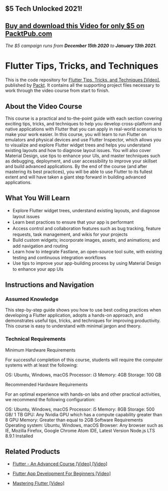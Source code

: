 ## $5 Tech Unlocked 2021!
[Buy and download this Video for only $5 on PacktPub.com](https://www.packtpub.com/product/flutter-tips-tricks-and-techniques-video/9781838642259)
-----
*The $5 campaign         runs from __December 15th 2020__ to __January 13th 2021.__*

# Flutter Tips, Tricks, and Techniques
This is the code repository for [Flutter Tips, Tricks, and Techniques [Video]](https://github.com/PacktPublishing/Flutter-Tips-Tricks-and-Techniques), published by [Packt](https://www.packtpub.com/?utm_source=github). It contains all the supporting project files necessary to work through the video course from start to finish.
## About the Video Course
This course is a practical and to-the-point guide with each section covering exciting tips, tricks, and techniques to help you develop cross-platform and native applications with Flutter that you can apply in real-world scenarios to make your work easier.
In this course, you will learn to run Flutter on emulators and physical devices and use Flutter Inspector, which allows you to visualize and explore Flutter widget trees and helps you understand existing layouts and how to diagnose layout issues. You will also cover Material Design, use tips to enhance your UIs, and master techniques such as debugging, deployment, and user accessibility to improve your skillset and build advanced applications.
By the end of the course (and after mastering its best practices), you will be able to use Flutter to its fullest extent and will have taken a giant step forward in building advanced applications.

<H2>What You Will Learn</H2>
<DIV class=book-info-will-learn-text>
<UL>
<LI><SPAN style="LINE-HEIGHT: 20px; BACKGROUND-COLOR: transparent">Explore Flutter widget trees, understand existing layouts, and diagnose layout issues</SPAN> 
<LI><SPAN style="LINE-HEIGHT: 20px; BACKGROUND-COLOR: transparent">Learn best practices to ensure that your app is performant</SPAN> 
<LI><SPAN style="LINE-HEIGHT: 20px; BACKGROUND-COLOR: transparent">Access control and collaboration features such as bug tracking, feature requests, task management, and wikis for your projects</SPAN> 
<LI><SPAN style="LINE-HEIGHT: 20px; BACKGROUND-COLOR: transparent">Build custom widgets; incorporate images, assets, and animations; and add navigation and routing</SPAN> 
<LI><SPAN style="LINE-HEIGHT: 20px; BACKGROUND-COLOR: transparent">Learn how to integrate Fastlane, an open-source tool suite, with existing testing and continuous integration workflows</SPAN> 
<LI><SPAN style="LINE-HEIGHT: 20px; BACKGROUND-COLOR: transparent">Use tips to improve your app-building process by using Material Design to enhance your app UIs</SPAN> </LI></UL></DIV>

## Instructions and Navigation
### Assumed Knowledge
This step-by-step guide shows you how to use best coding practices when developing a Flutter application, adopts a hands-on approach, and demonstrates useful tips, tricks, and techniques for improving productivity. This course is easy to understand with minimal jargon and theory.
### Technical Requirements
Minimum Hardware Requirements

For successful completion of this course, students will require the computer systems with at least the following:

OS: Ubuntu, Windows, macOS
Processor: i3
Memory: 4GB
Storage: 100 GB

Recommended Hardware Requirements

For an optimal experience with hands-on labs and other practical activities, we recommend the following configuration:

OS: Ubuntu, Windows, macOS
Processor: i5
Memory: 8GB
Storage: 500 GB/ 1 TB
GPU: Any Nvidia GPU which has a compute capability greater than 8
GPU Memory: Greater than equal to 2GB
Software Requirements
Operating system: Ubuntu, Windows, macOS
Browser: Any browser such as IE, Mozilla Firefox, Google Chrome
Atom IDE, Latest Version
Node.js LTS 8.9.1 Installed


## Related Products
* [Flutter - An Advanced Course [Video] [Video]](https://www.packtpub.com/application-development/flutter-advanced-course-video)

* [Flutter App Development For Beginners [Video]](https://www.packtpub.com/application-development/flutter-app-development-beginners-video)

* [Mastering Flutter [Video]](https://www.packtpub.com/application-development/mastering-flutter-video)


